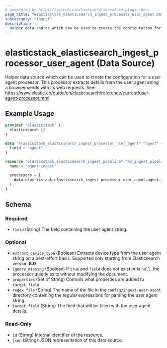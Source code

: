 ```yaml
---
# generated by https://github.com/hashicorp/terraform-plugin-docs
page_title: "elasticstack_elasticsearch_ingest_processor_user_agent Data Source - terraform-provider-elasticstack"
subcategory: "Ingest"
description: |-
  Helper data source which can be used to create the configuration for a user agent processor. This processor extracts details from the user agent string a browser sends with its web requests. See: https://www.elastic.co/guide/en/elasticsearch/reference/current/user-agent-processor.html
---
```


# elasticstack_elasticsearch_ingest_processor_user_agent (Data Source)

Helper data source which can be used to create the configuration for a user agent processor. This processor extracts details from the user agent string a browser sends with its web requests. See: https://www.elastic.co/guide/en/elasticsearch/reference/current/user-agent-processor.html

## Example Usage

```terraform
provider "elasticstack" {
  elasticsearch {}
}

data "elasticstack_elasticsearch_ingest_processor_user_agent" "agent" {
  field = "agent"
}

resource "elasticstack_elasticsearch_ingest_pipeline" "my_ingest_pipeline" {
  name = "agent-ingest"

  processors = [
    data.elasticstack_elasticsearch_ingest_processor_user_agent.agent.json
  ]
}
```

<!-- schema generated by tfplugindocs -->
## Schema

### Required

- `field` (String) The field containing the user agent string.

### Optional

- `extract_device_type` (Boolean) Extracts device type from the user agent string on a best-effort basis. Supported only starting from Elasticsearch version **8.0**
- `ignore_missing` (Boolean) If `true` and `field` does not exist or is `null`, the processor quietly exits without modifying the document.
- `properties` (Set of String) Controls what properties are added to `target_field`.
- `regex_file` (String) The name of the file in the `config/ingest-user-agent` directory containing the regular expressions for parsing the user agent string.
- `target_field` (String) The field that will be filled with the user agent details.

### Read-Only

- `id` (String) Internal identifier of the resource.
- `json` (String) JSON representation of this data source.
